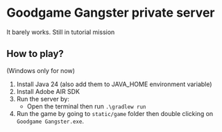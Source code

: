 # Goodgame Gangster private server

It barely works. Still in tutorial mission 

## How to play?

(Windows only for now)

1. Install Java 24 (also add them to JAVA_HOME environment variable)
2. Install Adobe AIR SDK
3. Run the server by:
    - Open the terminal then run `.\gradlew run`
4. Run the game by going to `static/game` folder then double clicking on `Goodgame Gangster.exe`.

